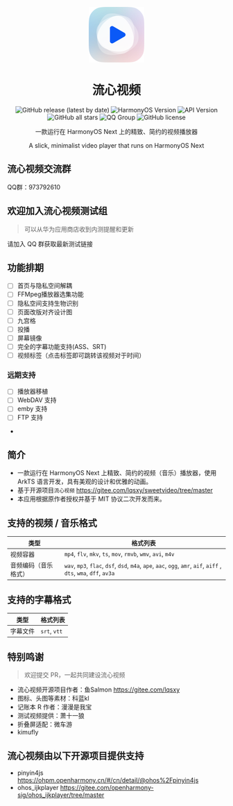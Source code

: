 <p align="center"><img src="./entry/src/main/resources/base/media/sweet_video.png" style="width: 128px; height: 128px;"  alt="logo"></p>
<div align="center">
    <h1>流心视频</h1>
    <p>
        <a href="https://github.com/Yebingiscn/SweetVideo/releases/latest" style="text-decoration:none">
            <img src="https://img.shields.io/github/v/release/Yebingiscn/SweetVideo?display_name=release" alt="GitHub release (latest by date)"/>
        </a>
        <a href="https://img.shields.io/badge/OS-HarmonyOS Next-103fb6" style="text-decoration:none" >
            <img src="https://img.shields.io/badge/HarmonyOS-Next-103fb6" alt="HarmonyOS Version"/>
        </a>
        <a href="https://img.shields.io/badge/API-15-lightgreen" style="text-decoration:none" >
            <img src="https://img.shields.io/badge/API-16-lightgreen" alt="API Version"/>
        </a>
        <a href="https://img.shields.io/github/stars/Yebingiscn/SweetVideo?style=flat" style="text-decoration:none" >
            <img src="https://img.shields.io/github/stars/Yebingiscn/SweetVideo?style=flat" alt="GitHub all stars"/>
        </a>
        <a href="https://img.shields.io/badge/QQ-973792610-red" style="text-decoration:none" >
            <img src="https://img.shields.io/badge/QQ群-973792610-red" alt="QQ Group"/>
        </a>
        <a href="LICENSE" style="text-decoration:none" >
            <img src="https://img.shields.io/github/license/Yebingiscn/SweetVideo" alt="GitHub license"/>
        </a>
    </p>
</div>
<p align="center">一款运行在 HarmonyOS Next 上的精致、简约的视频播放器</p>
<p align="center">A slick, minimalist video player that runs on HarmonyOS Next</p>

## 流心视频交流群

QQ群：973792610

## 欢迎加入流心视频测试组

> 可以从华为应用商店收到内测提醒和更新

请加入 QQ 群获取最新测试链接

## 功能排期

- [ ] 首页与隐私空间解耦
- [ ] FFMpeg播放器选集功能
- [ ] 隐私空间支持生物识别
- [ ] 页面改版对齐设计图
- [ ] 九宫格
- [ ] 投播
- [ ] 屏幕镜像
- [ ] 完全的字幕功能支持(ASS、SRT)
- [ ] 视频标签（点击标签即可跳转该视频对于时间）

### 远期支持

- [ ] 播放器移植
- [ ] WebDAV 支持
- [ ] emby 支持
- [ ] FTP 支持
-

## 简介

- 一款运行在 HarmonyOS Next 上精致、简约的视频（音乐）播放器，使用 ArkTS 语言开发，具有美观的设计和优雅的动画。
- 基于开源项目`流心视频` https://gitee.com/lqsxy/sweetvideo/tree/master
- 本应用根据原作者授权并基于 MIT 协议二次开发而来。

## 支持的视频 / 音乐格式

| 类型         | 格式列表                                                                                                                |
|------------|---------------------------------------------------------------------------------------------------------------------|
| 视频容器       | `mp4`, `flv`, `mkv`, `ts`, `mov`, `rmvb`, `wmv`, `avi`, `m4v`                                                       |
| 音频编码（音乐格式） | `wav`, `mp3`, `flac`, `dsf`, `dsd`, `m4a`, `ape`, `aac`, `ogg`, `amr`, `aif`, `aiff` , `dts`, `wma`,  `dff`, `av3a` |

## 支持的字幕格式

| 类型   | 格式列表         |
|------|--------------|
| 字幕文件 | `srt`, `vtt` |

## 特别鸣谢

> 欢迎提交 PR，一起共同建设流心视频

- 流心视频开源项目作者：鱼Salmon https://gitee.com/lqsxy
- 图标、头图等素材：科蓝kl
- 记账本 R 作者：漫漫是我宝
- 测试视频提供：萧十一狼
- 折叠屏适配：微车游
- kimufly

## 流心视频由以下开源项目提供支持

- pinyin4js https://ohpm.openharmony.cn/#/cn/detail/@ohos%2Fpinyin4js
- ohos_ijkplayer https://gitee.com/openharmony-sig/ohos_ijkplayer/tree/master